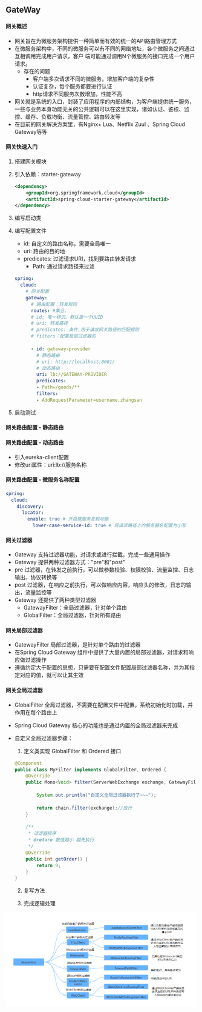 ## GateWay

#### 网关概述

 - 网关旨在为微服务架构提供一种简单而有效的统一的API路由管理方式
 - 在微服务架构中，不同的微服务可以有不同的网络地址，各个微服务之间通过互相调用完成用户请求，客户
   端可能通过调用N个微服务的接口完成一个用户请求。
    - 存在的问题
        - 客户端多次请求不同的微服务，增加客户端的复杂性
        - 认证复杂，每个服务都要进行认证
        - http请求不同服务次数增加，性能不高
 - 网关就是系统的入口，封装了应用程序的内部结构，为客户端提供统一服务，一些与业务本身功能无关的公共逻辑可以在这里实现，诸如认证、鉴权、监控、缓存、负载均衡、流量管控、路由转发等
 - 在目前的网关解决方案里，有Nginx+ Lua、Netflix Zuul 、Spring Cloud Gateway等等

#### 网关快速入门

 1. 搭建网关模块

 2. 引入依赖：starter-gateway

    ```xml
    <dependency>
        <groupId>org.springframework.cloud</groupId>
        <artifactId>spring-cloud-starter-gateway</artifactId>
    </dependency>
    ```

 3. 编写启动类

 4. 编写配置文件

    - id: 自定义的路由名称，需要全局唯一
    - uri: 路由的目的地
    - predicates: 过滤请求URI，找到要路由转发请求
        - Path: 通过请求路径来过滤

    ```yml
    spring:
      cloud:
        # 网关配置
        gateway:
          # 路由配置：转发规则
          routes: #集合。
          # id: 唯一标识。默认是一个UUID
          # uri: 转发路径
          # predicates: 条件,用于请求网关路径的匹配规则
          # filters：配置局部过滤器的
    
          - id: gateway-provider
            # 静态路由
            # uri: http://localhost:8001/
            # 动态路由
            uri: lb://GATEWAY-PROVIDER
            predicates:
            - Path=/goods/**
            filters:
            - AddRequestParameter=username,zhangsan
    ```

 5. 启动测试

#### 网关路由配置 - 静态路由

#### 网关路由配置 - 动态路由

 - 引入eureka-client配置
 - 修改uri属性：uri:lb://服务名称

#### 网关路由配置 - 微服务名称配置

```yml
spring: 
  cloud: 
    discovery: 
      locator: 
        enable: true # 开启微服务发现功能
          lower-case-service-id: true # 将请求路径上的服务器名配置为小写
```

#### 网关过滤器

 - Gateway 支持过滤器功能，对请求或进行拦截，完成一些通用操作
 - Gateway 提供两种过滤器方式："pre"和"post"
 - pre 过滤器，在转发之前执行，可以做参数校验、权限校验、流量监控、日志输出、协议转换等
 - post 过滤器，在响应之前执行，可以做响应内容，响应头的修改，日志的输出，流量监控等
 - Gateway 还提供了两种类型过滤器
     - GatewayFilter：全局过滤器，针对单个路由
     - GlobalFilter：全局过滤器，针对所有路由
     
#### 网关局部过滤器

 - GatewayFilter 局部过滤器，是针对单个路由的过滤器
 - 在Spring Cloud Gateway 组件中提供了大量内置的局部过滤器，对请求和响应做过滤操作
 - 遵循约定大于配置的思想，只需要在配置文件配置局部过滤器名称，并为其指定对应的值，就可以让其生效

#### 网关全局过滤器

 - GlobalFilter 全局过滤器，不需要在配置文件中配置，系统初始化时加载，并作用在每个路由上

 - Spring Cloud Gateway 核心的功能也是通过内置的全局过滤器来完成

 - 自定义全局过滤器步骤：
    1. 定义类实现 GlobalFilter 和 Ordered 接口
    
    ```java
    @Component
    public class MyFilter implements GlobalFilter, Ordered {
        @Override
        public Mono<Void> filter(ServerWebExchange exchange, GatewayFilterChain chain) {
    
            System.out.println("自定义全局过滤器执行了~~~");
    
            return chain.filter(exchange);//放行
        }
    
        /**
         * 过滤器排序
         * @return 数值越小 越先执行
         */
        @Override
        public int getOrder() {
            return 0;
        }
    }
    ```
    
    2. 复写方法
    
    3. 完成逻辑处理

![image-全局过滤器](image\image-全局过滤器.png)